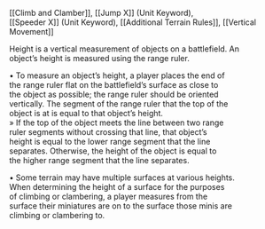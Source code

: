 [[Climb and Clamber]], [[Jump X]] (Unit Keyword),  
[[Speeder X]] (Unit Keyword), [[Additional Terrain Rules]], [[Vertical Movement]]

Height is a vertical measurement of objects on a battlefield. An  
object’s height is measured using the range ruler.  

• To measure an object’s height, a player places the end of  
the range ruler flat on the battlefield’s surface as close to  
the object as possible; the range ruler should be oriented  
vertically. The segment of the range ruler that the top of the  
object is at is equal to that object’s height.  
» If the top of the object meets the line between two range  
ruler segments without crossing that line, that object’s  
height is equal to the lower range segment that the line  
separates. Otherwise, the height of the object is equal to  
the higher range segment that the line separates.

• Some terrain may have multiple surfaces at various heights.  
When determining the height of a surface for the purposes  
of climbing or clambering, a player measures from the  
surface their miniatures are on to the surface those minis are  
climbing or clambering to.

